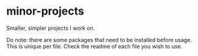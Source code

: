 # minor-projects

Smaller, simpler projects I work on.

Do note: there are some packages that need to be installed before usage. This is unique per file. Check the readme of each file you wish to use.
